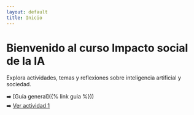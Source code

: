```yaml
---
layout: default
title: Inicio
---
```


# Bienvenido al curso Impacto social de la IA

Explora actividades, temas y reflexiones sobre inteligencia artificial y sociedad.

➡️ [Guía general]({% link guia %}))  
➡️ [Ver actividad 1](actividades/actividad_s01)
